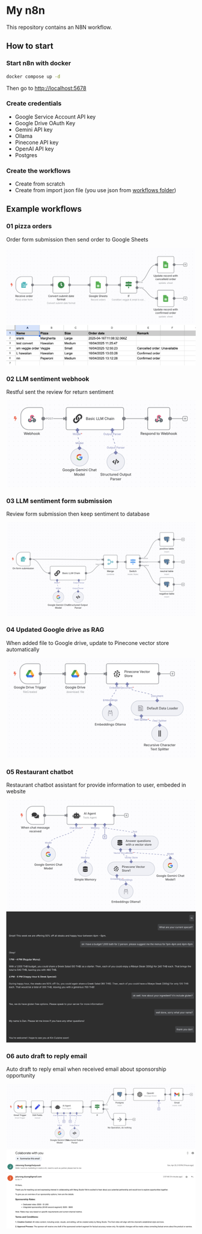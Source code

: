 # My n8n

This repository contains an N8N workflow.

## How to start

### Start n8n with docker

```bash
docker compose up -d
```

Then go to <http://localhost:5678>

### Create credentials

- Google Service Account API key
- Google Drive OAuth Key
- Gemini API key
- Ollama
- Pinecone API key
- OpenAI API key
- Postgres

### Create the workflows

- Create from scratch
- Create from import json file (you use json from [workflows folder](./workflows))

## Example workflows

### 01 pizza orders

Order form submission then send order to Google Sheets

![pizza order workflow](./images/01_pizza_order_workflow/workflow.png)
![pizza order google sheet](./images/01_pizza_order_workflow/google_sheet.png)

### 02 LLM sentiment webhook

Restful sent the review for return sentiment

![LLM sentiment webhook](./images/02_LLM_sentiment_webhook/workflow.png)

### 03 LLM sentiment form submission

Review form submission then keep sentiment to database

![LLM sentiment form submission](./images/03_LLM_sentiment_form_submission/workflow.png)

### 04 Updated Google drive as RAG

When added file to Google drive, update to Pinecone vector store automatically

![Updated Google drive as RAG](./images/04_updated_drive_to_RAG/workflow.png)

### 05 Restaurant chatbot

Restaurant chatbot assistant for provide information to user, embeded in website

![Restaurant chatbot workflow](./images/05_restaurant_chatbot/workflow.png)
![Restaurant chatbot conversation](./images/05_restaurant_chatbot/chat.png)

### 06 auto draft to reply email

Auto draft to reply email when received email about sponsorship opportunity

![auto draft to reply email workflow](./images/06_auto_draft_reply_email/workflow.png)
![auto draft to reply email](./images/06_auto_draft_reply_email/draft_email.png)